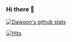 ### Hi there 👋

[![Dawoon's github stats](https://github-readme-stats.vercel.app/api?username=rhdrlvnd)](https://github.com/anuraghazra/github-readme-stats)

[![Hits](https://hits.seeyoufarm.com/api/count/incr/badge.svg?url=https%3A%2F%2Fgithub.com%2Frhdrlvnd&count_bg=%237387FF&title_bg=%23766D6D&icon=nintendoswitch.svg&icon_color=%23FFA5A5&title=hits&edge_flat=false)](https://hits.seeyoufarm.com)

<!--
**rhdrlvnd/rhdrlvnd** is a ✨ _special_ ✨ repository because its `README.md` (this file) appears on your GitHub profile.

Here are some ideas to get you started:

- 🔭 I’m currently working on ...
- 🌱 I’m currently learning ...
- 👯 I’m looking to collaborate on ...
- 🤔 I’m looking for help with ...
- 💬 Ask me about ...
- 📫 How to reach me: ...
- 😄 Pronouns: ...
- ⚡ Fun fact: ...
-->
